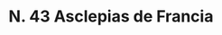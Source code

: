 ---
title: "N. 43 Asclepias de Francia"
permalink: "/edition/plant043/"
plant-name: "N. 43"
plant-number: "043"
plant-xml: "/assets/xml/plant043.xml"
plant-img1: "/assets/img/plant043_verso.jpg"
plant-img2: "/assets/img/plant043.jpg"
plant-title: "N. 43 Asclepias de Francia"
plant-wfo-link: "http://www.worldfloraonline.org/taxon/wfo-0000633390"
plant-kew-link: ""
plant-taxon-content: "Cynanchum nigrum Pers."
layout: single-xml
---